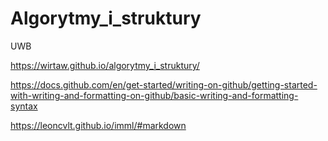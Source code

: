 # Algorytmy_i_struktury
UWB

https://wirtaw.github.io/algorytmy_i_struktury/

https://docs.github.com/en/get-started/writing-on-github/getting-started-with-writing-and-formatting-on-github/basic-writing-and-formatting-syntax

https://leoncvlt.github.io/imml/#markdown

